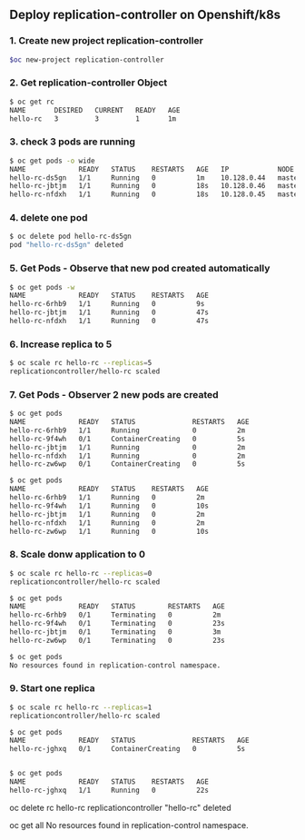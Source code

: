 ## Deploy replication-controller on Openshift/k8s

### 1. Create new project replication-controller
```bash
$oc new-project replication-controller
```
### 2. Get replication-controller Object
```bash
$ oc get rc
NAME       DESIRED   CURRENT   READY   AGE
hello-rc   3         3         1       1m
```
### 3. check 3 pods are running
```bash
$ oc get pods -o wide
NAME             READY   STATUS    RESTARTS   AGE   IP            NODE     NOMINATED NODE
hello-rc-ds5gn   1/1     Running   0          1m    10.128.0.44   master   <none>
hello-rc-jbtjm   1/1     Running   0          18s   10.128.0.46   master   <none>
hello-rc-nfdxh   1/1     Running   0          18s   10.128.0.45   master   <none>
```
### 4. delete one pod
```bash
$ oc delete pod hello-rc-ds5gn
pod "hello-rc-ds5gn" deleted
```
### 5. Get Pods - Observe that new pod created automatically
```bash
$ oc get pods -w
NAME             READY   STATUS    RESTARTS   AGE
hello-rc-6rhb9   1/1     Running   0          9s
hello-rc-jbtjm   1/1     Running   0          47s
hello-rc-nfdxh   1/1     Running   0          47s
```
### 6. Increase replica to 5
```bash
$ oc scale rc hello-rc --replicas=5
replicationcontroller/hello-rc scaled
```

### 7. Get Pods - Observer 2 new pods are created
```bash
$ oc get pods
NAME             READY   STATUS              RESTARTS   AGE
hello-rc-6rhb9   1/1     Running             0          2m
hello-rc-9f4wh   0/1     ContainerCreating   0          5s
hello-rc-jbtjm   1/1     Running             0          2m
hello-rc-nfdxh   1/1     Running             0          2m
hello-rc-zw6wp   0/1     ContainerCreating   0          5s

$ oc get pods
NAME             READY   STATUS    RESTARTS   AGE
hello-rc-6rhb9   1/1     Running   0          2m
hello-rc-9f4wh   1/1     Running   0          10s
hello-rc-jbtjm   1/1     Running   0          2m
hello-rc-nfdxh   1/1     Running   0          2m
hello-rc-zw6wp   1/1     Running   0          10s
```

### 8. Scale donw application to 0
```bash
$ oc scale rc hello-rc --replicas=0
replicationcontroller/hello-rc scaled

$ oc get pods
NAME             READY   STATUS        RESTARTS   AGE
hello-rc-6rhb9   0/1     Terminating   0          2m
hello-rc-9f4wh   0/1     Terminating   0          23s
hello-rc-jbtjm   0/1     Terminating   0          3m
hello-rc-zw6wp   0/1     Terminating   0          23s

$ oc get pods
No resources found in replication-control namespace.
```

### 9. Start one replica
```bash
$ oc scale rc hello-rc --replicas=1
replicationcontroller/hello-rc scaled

$ oc get pods
NAME             READY   STATUS              RESTARTS   AGE
hello-rc-jghxq   0/1     ContainerCreating   0          5s


$ oc get pods
NAME             READY   STATUS    RESTARTS   AGE
hello-rc-jghxq   1/1     Running   0          22s
```

oc delete rc hello-rc
replicationcontroller "hello-rc" deleted

oc get all
No resources found in replication-control namespace.